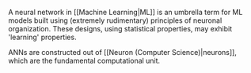 A neural network in [[Machine Learning|ML]] is an umbrella term for ML models built using (extremely rudimentary) principles of neuronal organization. These designs, using statistical properties, may exhibit 'learning' properties.

ANNs are constructed out of [[Neuron (Computer Science)|neurons]], which are the fundamental computational unit.